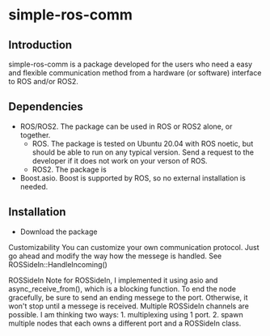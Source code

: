 # simple-ros-comm

## Introduction

simple-ros-comm is a package developed for the users who need a easy and flexible communication method from a hardware (or software) interface to ROS and/or ROS2.

## Dependencies
- ROS/ROS2. The package can be used in ROS or ROS2 alone, or together.
	- ROS. The package is tested on Ubuntu 20.04 with ROS noetic, but should be able to run on any typical version. Send a request to the developer if it does not work on your verson of ROS.
	- ROS2. The package is 
- Boost.asio. Boost is supported by ROS, so no external installation is needed.

## Installation
- Download the package

Customizability
You can customize your own communication protocol. Just go ahead and modify the way how the messege is handled. See ROSSideIn::HandleIncoming()

ROSSideIn
Note for ROSSideIn, I implemented it using asio and async_receive_from(), which is a blocking function. To end the node gracefully, be sure to send an ending messege to the port. Otherwise, it won't stop until a messege is received.
Multiple ROSSideIn channels are possible. I am thinking two ways: 1. multiplexing using 1 port. 2. spawn multiple nodes that each owns a different port and a ROSSideIn class.